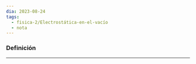 ```yaml
---
dia: 2023-08-24
tags:
  - fisica-2/Electrostática-en-el-vacío
  - nota
---
```

### Definición
---
